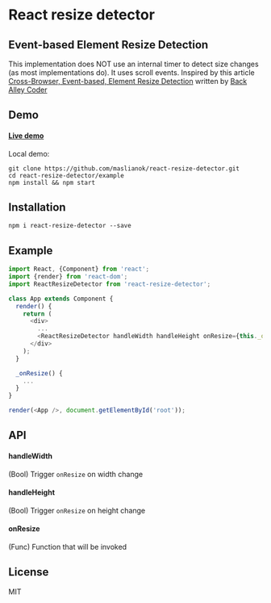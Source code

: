 # React resize detector

## Event-based Element Resize Detection
This implementation does NOT use an internal timer to detect size changes (as most implementations do). It uses scroll events.
Inspired by this article [Cross-Browser, Event-based, Element Resize Detection](http://www.backalleycoder.com/2013/03/18/cross-browser-event-based-element-resize-detection/) written by [Back Alley Coder](http://www.backalleycoder.com/)

## Demo
#### [Live demo](http://maslianok.github.io/react-resize-detector/)

Local demo:
```
git clone https://github.com/maslianok/react-resize-detector.git
cd react-resize-detector/example
npm install && npm start
```

## Installation
`npm i react-resize-detector --save`

## Example
```javascript
import React, {Component} from 'react';
import {render} from 'react-dom';
import ReactResizeDetector from 'react-resize-detector';

class App extends Component {
  render() {
    return (
      <div>
        ...
        <ReactResizeDetector handleWidth handleHeight onResize={this._onResize.bind(this)} />
      </div>
    );
  }

  _onResize() {
    ...
  }
}

render(<App />, document.getElementById('root'));

```

## API
#### handleWidth
(Bool) Trigger `onResize` on width change

#### handleHeight
(Bool) Trigger `onResize` on height change

#### onResize
(Func) Function that will be invoked

## License
MIT
